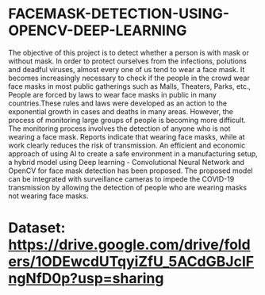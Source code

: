 # FACEMASK-DETECTION-USING-OPENCV-DEEP-LEARNING
The objective of this project is to detect whether a person is with mask or without mask. In order to protect ourselves from the infections, polutions and deadful viruses, almost every one of us tend to wear a face mask. It becomes increasingly necessary to check if the people in the crowd wear face masks in most public gatherings such as Malls, Theaters, Parks, etc., People are forced by laws to wear face masks in public in many countries.These rules and laws were developed as an action to the exponential growth in cases and deaths in many areas. However, the process of monitoring large groups of people is becoming more difficult. The monitoring process involves the detection of anyone who is not wearing a face mask. Reports indicate that wearing face masks, while at work clearly reduces the risk of transmission. An efficient and economic approach of using AI to create a safe environment in a manufacturing setup, a hybrid model using Deep learning - Convolutional Neural Network and OpenCV for face mask detection has been proposed. The proposed model can be integrated with surveillance cameras to impede the COVID-19 transmission by allowing the detection of people who are wearing masks not wearing face masks.
# Dataset: https://drive.google.com/drive/folders/1ODEwcdUTqyiZfU_5ACdGBJcIFngNfD0p?usp=sharing
